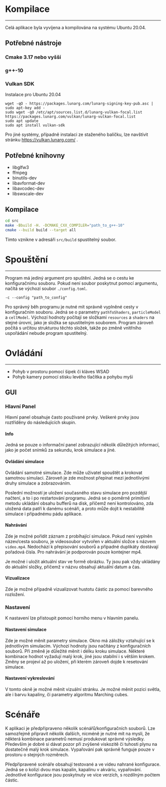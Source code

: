 # Kompilace

---
Celá aplikace byla vyvíjena a kompilována na systému Ubuntu 20.04.

## Potřebné nástroje

### Cmake 3.17 nebo vyšší
### g++-10
### Vulkan SDK
Instalace pro Ubuntu 20.04

    wget -qO - https://packages.lunarg.com/lunarg-signing-key-pub.asc | sudo apt-key add -
    sudo wget -qO /etc/apt/sources.list.d/lunarg-vulkan-focal.list https://packages.lunarg.com/vulkan/lunarg-vulkan-focal.list
    sudo apt update
    sudo apt install vulkan-sdk

Pro jiné systémy, případně instalaci ze staženého balíčku, lze navštívit stránku https://vulkan.lunarg.com/ .

## Potřebné knihovny
* libglfw3
* ffmpeg
* binutils-dev
* libavformat-dev
* libavcodec-dev
* libswscale-dev

## Kompilace
```bash
cd src
make -Bbuild -H. -DCMAKE_CXX_COMPILER="path_to_g++-10"
cmake --build build --target all
```
Tímto vznikne v adresáři `src/build` spustitelný soubor. 

# Spouštění

---

Program má jediný argument pro spuštění. Jedná se o cestu ke konfiguračnímu souboru. 
Pokud není soubor poskytnut pomocí argumentu, načítá se výchozí soubor `./config.toml`. 

    -c --config "path_to_config"

Pro správný běh programu je nutné mít správně vyplněné cesty v konfiguračním souboru.
Jedná se o parametry `pathToShaders`, `particleModel` a `cellModel`.
Výchozí hodnoty počítají se složkami `resources` a `shaders` na stejné úrovni, jako je složka se spustitelným souborem.
Program zároveň počítá s určitou strukturou těchto složek, takže po změně vnitřního uspořádání nebude program spustitelný.
# Ovládání

---

* Pohyb v prostoru pomocí šipek či kláves WSAD
* Pohyb kamery pomocí stisku levého tlačítka a pohybu myši

## GUI

### Hlavní Panel
Hlavní panel obsahuje často používané prvky.
Veškeré prvky jsou roztříděny do následujících skupin. 

#### Info
Jedná se pouze o informační panel zobrazující několik důležitých informací, jako je počet snímků za sekundu, krok simulace a jiné.

#### Ovládání simulace
Ovládání samotné simulace. 
Zde může uživatel spouštět a krokovat samotnou simulaci. 
Zároveň je zde možnost přepínat mezi jednotlivými druhy simulace a zobrazováním.

Poslední možností je uložení současného stavu simulace pro pozdější načtení, a to i po restartování programu. 
Jedná se o poměrně primitivní metodu ukládání obsahu bufferů na disk,
přičemž není kontrolováno, zda uložená data patří k danému scénáři, a proto může dojít k nestabilitě simulace i případnému pádu aplikace.

#### Nahrávání
Zde je možné pořídit záznam z probíhající simulace.
Pokud není vyplněn název/cesta souboru, je videosoubor vytvořen v aktuální složce s názvem `video.mp4`.
Nedochází k přepisování souborů a případné duplikáty dostávají pořadová čísla.
Pro nahrávání je podporován pouze kontejner mp4.

Je možné i uložit aktuální stav ve formě obrázku. 
Ty jsou pak vždy ukládány do aktuální složky, přičemž v názvu obsahují aktuální datum a čas.

#### Vizualizace
Zde je možné případně vizualizovat hustotu částic za pomocí barevného rozložení.


### Nastavení
K nastavení lze přistoupit pomocí horního menu v hlavním panelu. 
#### Nastavení simulace
Zde je možné měnit parametry simulace. Okno má záložky vztahující se k jednotlivým simulacím. 
Výchozí hodnoty jsou načítány z konfiguračních souborů. Při změně je důležité měnit i délku kroku simulace.
Některé kombinace hodnot vyžadují malý krok, jiné jsou stabilní i s větším krokem.
Změny se projeví až po uložení, při kterém zároveň dojde k resetování simulace.

#### Nastavení vykreslování
V tomto okně je možné měnit vizuální stránku. 
Je možné měnit pozici světla, ale i barvu kapaliny, či parametry algoritmu Marching cubes.

# Scénáře
K aplikaci je předpřipraveno několik scénářů/konfiguračních souborů.
Lze samozřejmě připravit několik dalších, nicméně je nutné mít na mysli, 
že některá kombinace parametrů nemusí produkovat správné výsledky.
Především je dobré si dávat pozor při zvýšené viskozitě či tuhosti plynu na dostatečně malý krok simulace.
Vypařování pak správně funguje pouze v prostoru o stejných rozměrech.

Předpřipravené scénáře obsahují testované a ve videu nahrané konfigurace. 
Jedná se o kolizi dvou mas kapalin, kapalinu v akváriu, vypařování. 
Jednotlivé konfigurace jsou poskytnuty ve více verzích, s rozdílným počtem částic.

